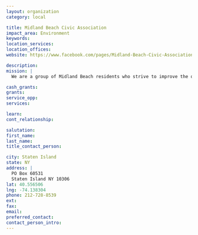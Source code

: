 ```yaml
---
layout: organization
category: local

title: Midland Beach Civic Association
impact_area: Environment
keywords: 
location_services: 
location_offices: 
website: https://www.facebook.com/pages/Midland-Beach-Civic-Association/107630150827

description: 
mission: |
  We are a group of Midland Beach residents who strive to improve the quality of life in our community. While we may not be successful in all our endeavors, we never give up the fight to right the wrongs that have been handed Midland Beach.

cash_grants: 
grants: 
service_opp: 
services: 

learn: 
cont_relationship: 

salutation: 
first_name: 
last_name: 
title_contact_person: 

city: Staten Island
state: NY
address: |
  PO Box 60531    
  Staten Island NY 10306
lat: 40.556506
lng: -74.138304
phone: 212-728-8539
ext: 
fax: 
email: 
preferred_contact: 
contact_person_intro: 
---
```

